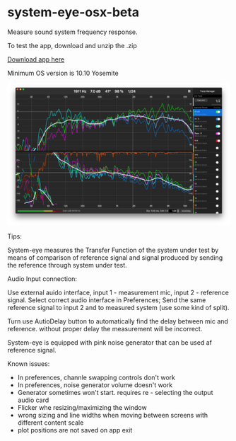 # system-eye-osx-beta

Measure sound system frequency response.

To test the app, download and unzip the .zip 

[Download app here](https://github.com/olegnaumenko/system-eye-osx-beta/blob/master/system-eye-1-0-notarized-beta.zip)

Minimum OS version is 10.10 Yosemite

![system-eye screenshot](https://github.com/olegnaumenko/system-eye-osx-beta/blob/master/syseye-screenshot.png)


Tips:

System-eye measures the Transfer Function of the system under test by means of comparison of reference signal and signal produced by sending the reference through system under test.

Audio Input connection:

Use external auido interface, input 1 - measurement mic, input 2 - reference signal. 
Select correct audio interface in Preferences;
Send the same reference signal to input 2 and to measured system (use some kind of split).

Turn use AutioDelay button to automatically find the delay between mic and reference. without proper delay the measurement will be incorrect.

System-eye is equipped with pink noise generator that can be used af reference signal.

Known issues:

- In preferences, channle swapping controls don't work
- In preferences, noise generator volume doesn't work
- Generator sometimes won't start. requires re - selecting the output audio card
- Flicker whe resizing/maximizing the window
- wrong sizing and line widths when moving between screens with different content scale
- plot positions are not saved on app exit
